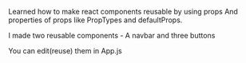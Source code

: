 Learned how to make react components reusable by using props
And properties of props like PropTypes and defaultProps.

I made two reusable components - A navbar and three buttons

You can edit(reuse) them in App.js 
